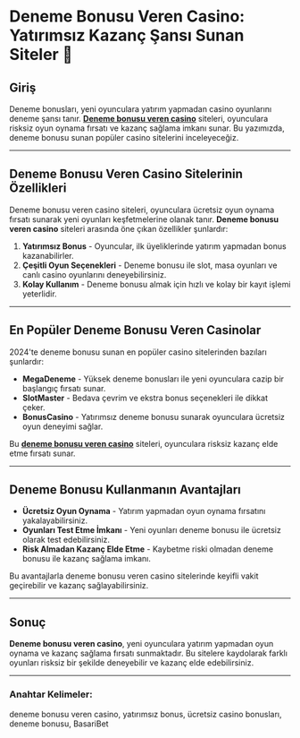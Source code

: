 # Deneme Bonusu Veren Casino: Yatırımsız Kazanç Şansı Sunan Siteler 🤑

## Giriş

Deneme bonusları, yeni oyunculara yatırım yapmadan casino oyunlarını deneme şansı tanır. **[Deneme bonusu veren casino](https://casinotr.link/gWCRZ4)** siteleri, oyunculara risksiz oyun oynama fırsatı ve kazanç sağlama imkanı sunar. Bu yazımızda, deneme bonusu sunan popüler casino sitelerini inceleyeceğiz.

---

## Deneme Bonusu Veren Casino Sitelerinin Özellikleri

Deneme bonusu veren casino siteleri, oyunculara ücretsiz oyun oynama fırsatı sunarak yeni oyunları keşfetmelerine olanak tanır. **Deneme bonusu veren casino** siteleri arasında öne çıkan özellikler şunlardır:

1. **Yatırımsız Bonus** - Oyuncular, ilk üyeliklerinde yatırım yapmadan bonus kazanabilirler.
2. **Çeşitli Oyun Seçenekleri** - Deneme bonusu ile slot, masa oyunları ve canlı casino oyunlarını deneyebilirsiniz.
3. **Kolay Kullanım** - Deneme bonusu almak için hızlı ve kolay bir kayıt işlemi yeterlidir.

---

## En Popüler Deneme Bonusu Veren Casinolar

2024'te deneme bonusu sunan en popüler casino sitelerinden bazıları şunlardır:

- **MegaDeneme** - Yüksek deneme bonusları ile yeni oyunculara cazip bir başlangıç fırsatı sunar.
- **SlotMaster** - Bedava çevrim ve ekstra bonus seçenekleri ile dikkat çeker.
- **BonusCasino** - Yatırımsız deneme bonusu sunarak oyunculara ücretsiz oyun deneyimi sağlar.

Bu **[deneme bonusu veren casino](https://casinotr.link/gWCRZ4)** siteleri, oyunculara risksiz kazanç elde etme fırsatı sunar.

---

## Deneme Bonusu Kullanmanın Avantajları

- **Ücretsiz Oyun Oynama** - Yatırım yapmadan oyun oynama fırsatını yakalayabilirsiniz.
- **Oyunları Test Etme İmkanı** - Yeni oyunları deneme bonusu ile ücretsiz olarak test edebilirsiniz.
- **Risk Almadan Kazanç Elde Etme** - Kaybetme riski olmadan deneme bonusu ile kazanç sağlama imkanı.

Bu avantajlarla deneme bonusu veren casino sitelerinde keyifli vakit geçirebilir ve kazanç sağlayabilirsiniz.

---

## Sonuç

**Deneme bonusu veren casino**, yeni oyunculara yatırım yapmadan oyun oynama ve kazanç sağlama fırsatı sunmaktadır. Bu sitelere kaydolarak farklı oyunları risksiz bir şekilde deneyebilir ve kazanç elde edebilirsiniz.

---

### Anahtar Kelimeler:
deneme bonusu veren casino, yatırımsız bonus, ücretsiz casino bonusları, deneme bonusu, BasariBet
